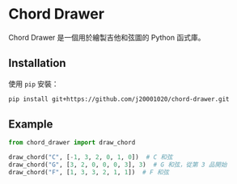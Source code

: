 # Chord Drawer

Chord Drawer 是一個用於繪製吉他和弦圖的 Python 函式庫。

## Installation

使用 `pip` 安裝：

```bash
pip install git+https://github.com/j20001020/chord-drawer.git
```

## Example


```python
from chord_drawer import draw_chord

draw_chord("C", [-1, 3, 2, 0, 1, 0])  # C 和弦
draw_chord("G", [3, 2, 0, 0, 0, 3], 3)  # G 和弦，從第 3 品開始
draw_chord("F", [1, 3, 3, 2, 1, 1])  # F 和弦
```